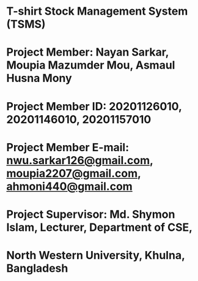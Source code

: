 # T-shirt Stock Management System (TSMS)

# Project Member: Nayan Sarkar, Moupia Mazumder Mou, Asmaul Husna Mony 

# Project Member ID: 20201126010, 20201146010, 20201157010

# Project Member E-mail: nwu.sarkar126@gmail.com, moupia2207@gmail.com, ahmoni440@gmail.com

# Project Supervisor: Md. Shymon Islam, Lecturer, Department of CSE,

# North Western University, Khulna, Bangladesh

